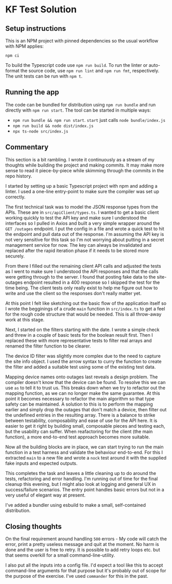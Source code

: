 # KF Test Solution

## Setup instructions

This is an NPM project with pinned dependencies so the usual workflow with NPM applies:

```shell
npm ci
```

To build the Typescript code use `npm run build`. To run the linter or auto-format the source code, use `npm run lint` and `npm run fmt`, respectively. The unit tests can be run with `npm t`.

## Running the app

The code can be bundled for distribution using `npm run bundle` and run directly with `npm run start`. The tool can be started in multiple ways:

* `npm run bundle && npm run start`. `start` just calls `node bundle/index.js`
* `npm run build && node dist/index.js`
* `npx ts-node src/index.js`

## Commentary

This section is a bit rambling. I wrote it continuously as a stream of my thoughts while building the project and making commits. It may make more sense to read it piece-by-piece while skimming through the commits in the repo history.

I started by setting up a basic Typescript project with npm and adding a linter. I used a one-line entry-point to make sure the compiler was set up correctly.

The first technical task was to model the JSON response types from the APIs. These are in `src/apiClient/types.ts`. I wanted to get a basic client working quickly to test the API key and make sure I understood the interfaces so I pulled in Axios and built a very simple wrapper around the `GET /outages` endpoint. I put the config in a file and wrote a quick test to hit the endpoint and pull data out of the response. I'm assuming the API key is not very sensitive for this task so I'm not worrying about putting in a secret management service for now. The key can always be invalidated and replaced after the rapid iteration phase if it needs to be stored more securely.

From there I filled out the remaining client API calls and adjusted the tests as I went to make sure I understood the API responses and that the calls were getting through to the server. I found that posting fake data to the site-outages endpoint resulted in a 400 response so I skipped the test for the time being. The client tests only really exist to help me figure out how to write and use the client so the responses don't really matter yet.

At this point I felt like sketching out the basic flow of the application itself so I wrote the begginings of a crude `main` function in `src/index.ts` to get a feel for the rough code structure that would be needed. This is all throw-away work at this stage.

Next, I started on the filters starting with the date. I wrote a simple check and threw in a couple of basic tests for the boolean result first. Then I replaced these with more representative tests to filter real arrays and renamed the filter function to be clearer.

The device ID filter was slightly more complex due to the need to capture the site info object. I used the arrow syntax to curry the function to create the filter and added a suitable test using some of the existing test data.

Mapping device names onto outages last reveals a design problem. The compiler doesn't know that the device can be found. To resolve this we can use `as` to tell it to trust us. This breaks down when we try to refactor out the mapping function, as we can no longer make the same guarantee. At this point it becomes necessary to refactor the main algorithm so that type safety can be maintained. A solution to this is to perform the mapping earlier and simply drop the outages that don't match a device, then filter out the undefined entries in the resulting array. There is a balance to strike between testability, composability and ease of use for the API here. It is easier to get it right by building small, composable pieces and testing each, but the usability can suffer. When reafactoring for the client (the main function), a more end-to-end test approach becomes more suitable.

Now all the building blocks are in place, we can start trying to run the main function in a test harness and validate the behaviour end-to-end. For this I extracted `main` to a new file and wrote a `nock` test around it with the supplied fake inputs and expected outputs.

This completes the task and leaves a little cleaning up to do around the tests, refactoring and error handling. I'm running out of time for the final cleanup this evening, but I might also look at logging and general UX in success/failure scenarios. The entry point handles basic errors but not in a very useful of elegant way at present.

I've added a bundler using esbuild to make a small, self-contained distribution.

## Closing thoughts

On the final requirement around handling `500` errors - My code will catch the error, print a pretty useless message and quit at the moment. No harm is done and the user is free to retry. It is possible to add retry loops etc. but that seems overkill for a small command-line-utility.

I also put all the inputs into a config file. I'd expect a tool like this to accept command-line arguments for that purpose but it's probably out of scope for the purpose of the exercise. I've used `commander` for this in the past.
